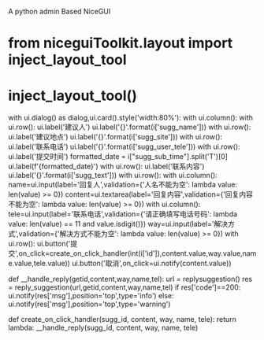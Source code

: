 A python admin Based NiceGUI

# from niceguiToolkit.layout import inject_layout_tool
# inject_layout_tool()

with ui.dialog() as dialog,ui.card().style('width:80%'):
    with ui.column():
        with ui.row():
            ui.label('建议人')
            ui.label('{}'.format(i['sugg_name']))
        with ui.row():
            ui.label('建议地点')
            ui.label('{}'.format(i['sugg_site']))
        with ui.row():
            ui.label('联系电话')
            ui.label('{}'.format(i['sugg_user_tele']))
        with ui.row():
            ui.label('提交时间')
            formatted_date = i["sugg_sub_time"].split('T')[0]
            ui.label(f'{formatted_date}')
        with ui.row():
            ui.label('联系内容')
            ui.label('{}'.format(i['sugg_text']))
    with ui.row():
        with ui.column():
            name=ui.input(label='回复人',validation={'人名不能为空': lambda value: len(value) >= 0})
            content=ui.textarea(label='回复内容',validation={'回复内容不能为空': lambda value: len(value) >= 0})
        with ui.column():
            tele=ui.input(label='联系电话',validation={'请正确填写电话号码': lambda value: len(value) == 11 and value.isdigit()})
            way=ui.input(label='解决方式',validation={'解决方式不能为空': lambda value: len(value) >= 0})
            with ui.row():
                ui.button('提交',on_click=create_on_click_handler(int(i['id']),content.value,way.value,name.value,tele.value))
                ui.button('取消',on_click=ui.notify(content.value))

def __handle_reply(getid,content,way,name,tel):
    url = replysuggestion()
    res = reply_suggestion(url,getid,content,way,name,tel)
    if res['code']==200:
        ui.notify(res['msg'],position='top',type='info')
    else:
        ui.notify(res['msg'],position='top',type='warning')

def create_on_click_handler(sugg_id, content, way, name, tele):
    return lambda: __handle_reply(sugg_id, content, way, name, tele)